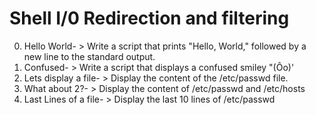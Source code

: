 # Shell I/0 Redirection and filtering
0. Hello World- > Write a script that prints "Hello, World," followed by a new line to the standard output.
1. Confused- > Write a script that displays a confused smiley "(Ôo)'
2. Lets display a file- > Display the content of the /etc/passwd file.
3. What about 2?- > Display the content of /etc/passwd and /etc/hosts
4. Last Lines of a file- > Display the last 10 lines of /etc/passwd
